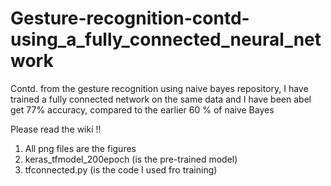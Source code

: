 # Gesture-recognition-contd-using_a_fully_connected_neural_network
Contd. from the gesture recognition using naive bayes repository, I have trained a fully connected network on the same data and I have been abel get 77% accuracy, compared to the earlier 60 % of naive Bayes

Please read the wiki !!

1) All png files are the figures
2) keras_tfmodel_200epoch (is the pre-trained model)
3) tfconnected.py (is the code I used fro training)
